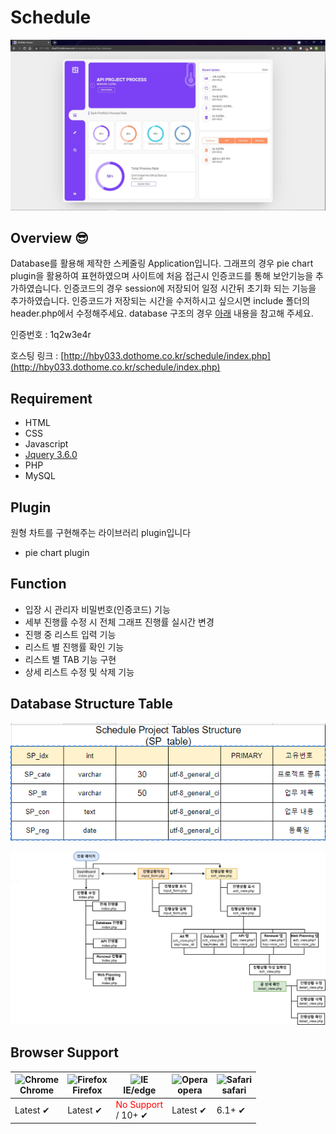 # Schedule

![schedule.JPG](./images/schedule.jpg)

## Overview 😎


Database를 활용해 제작한 스케줄링 Application입니다.  그래프의 경우 pie chart plugin을 활용하여 표현하였으며 사이트에 처음 접근시 인증코드를 통해 보안기능을 추가하였습니다. 인증코드의 경우 session에 저장되어 일정 시간뒤 초기화 되는 기능을 추가하였습니다. 인증코드가 저장되는 시간을 수저하시고 싶으시면 include 폴더의 header.php에서 수정해주세요. database 구조의 경우 [아래](#data) 내용을 참고해 주세요.

인증번호 : 1q2w3e4r

호스팅 링크 : [http://hby033.dothome.co.kr/schedule/index.php](http://hby033.dothome.co.kr/schedule/index.php)

## Requirement


- HTML
- CSS
- Javascript
- [Jquery 3.6.0](https://code.jquery.com/)
- PHP
- MySQL

## Plugin


원형 차트를 구현해주는 라이브러리 plugin입니다
- pie chart plugin

## Function


- 입장 시 관리자 비밀번호(인증코드) 기능
- 세부 진행률 수정 시 전체 그래프 진행률 실시간 변경
- 진행 중 리스트 입력 기능
- 리스트 별 진행률 확인 기능
- 리스트 별 TAB 기능 구현
- 상세 리스트 수정 및 삭제 기능

## <a id="data">Database Structure Table</a>


![Untitled](./images/Untitled.png)

![My Schedule UI구조.png](./images/My_Schedule_UI_Structure.png)

## Browser Support

![Chrome](https://raw.githubusercontent.com/alrra/browser-logos/master/src/chrome/chrome_48x48.png)</br>Chrome | ![Firefox](https://raw.githubusercontent.com/alrra/browser-logos/master/src/firefox/firefox_48x48.png)</br>Firefox | ![IE](https://raw.githubusercontent.com/alrra/browser-logos/master/src/edge/edge_48x48.png)</br>IE/edge | ![Opera](https://raw.githubusercontent.com/alrra/browser-logos/master/src/opera/opera_48x48.png)</br>opera | ![Safari](https://raw.githubusercontent.com/alrra/browser-logos/master/src/safari/safari_48x48.png)</br>safari
--- | --- | --- | --- | --- |
Latest ✔ | Latest ✔ | <span style="color:red">No Support</span></br>/ 10+ ✔ | Latest ✔ | 6.1+ ✔ |
